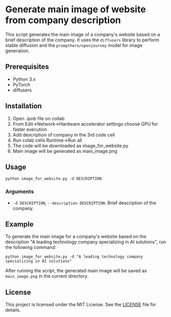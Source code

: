 # Generate main image of website from company description

This script generates the main image of a company's website based on a brief description of the company. It uses the `diffusers` library to perform stable diffusion and the `prompthero/openjourney` model for image generation.

## Prerequisites
- Python 3.x
- PyTorch
- diffusers

## Installation
1. Open .ipnb file on collab
2. From Edit->Network->Hardware accelerator settings choose GPU for faster execution
3. Add description of company in the 3rd code cell
4. Run colab cells Runtime->Run all
5. The code will be downloaded as image_for_website.py
6. Main image will be generated as main_image.png

## Usage
```
python image_for_website.py -d DESCRIPTION
```

### Arguments
- `-d DESCRIPTION`, `--description DESCRIPTION`: Brief description of the company.

## Example
To generate the main image for a company's website based on the description "A leading technology company specializing in AI solutions", run the following command:
```
python image_for_website.py -d "A leading technology company specializing in AI solutions"
```

After running the script, the generated main image will be saved as `main_image.png` in the current directory.

## License
This project is licensed under the MIT License. See the [LICENSE](LICENSE) file for details.